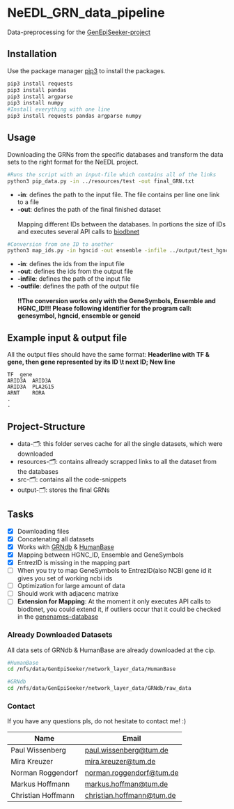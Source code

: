 # NeEDL_GRN_data_pipeline
Data-preprocessing for the [GenEpiSeeker-project](https://github.com/biomedbigdata/genepiseeker_dev)

## Installation
Use the package manager [pip3](https://docs.python.org/3/installing/index.html) to install the packages.
```bash
pip3 install requests
pip3 install pandas
pip3 install argparse
pip3 install numpy
#Install everything with one line
pip3 install requests pandas argparse numpy
```
## Usage 
Downloading the GRNs from the specific databases and transform the data sets to the right format for the NeEDL project.
```bash
#Runs the script with an input-file which contains all of the links
python3 pip_data.py -in ../resources/test -out final_GRN.txt
```
- **-in**: defines the path to the input file. The file contains per line one link to a file
- **-out**: defines the path of the final finished dataset <br><br>
Mapping different IDs between the databases. In portions the size of IDs and executes several API calls to [biodbnet](https://biodbnet-abcc.ncifcrf.gov/)
```bash
#Conversion from one ID to another
python3 map_ids.py -in hgncid -out ensemble -infile ../output/test_hgnc.txt -outfile ../output/test_ensemble.txt
```
- **-in**: defines the ids from the input file
- **-out**: defines the ids from the output file
- **-infile**: defines the path of the input file
- **-outfile**: defines the path of the output file <br> <br>
**!!The conversion works only with the GeneSymbols, Ensemble and HGNC_ID!!! Please following identifier for the program call: genesymbol, hgncid, ensemble or geneid**
## Example input & output file
All the output files should have the same format: **Headerline with TF & gene, then gene represented by its ID \t next ID; New line** 
```
TF	gene
ARID3A	ARID3A
ARID3A	PLA2G15
ARNT	RORA
.   
.
```
## Project-Structure
- data-🗂: this folder serves cache for all the single datasets, which were downloaded
- resources-🗂: contains allready scrapped links to all the dataset from the databases
- src-🗂: contains all the code-snippets
- output-🗂: stores the final GRNs
## Tasks
* [x] Downloading files
* [x] Concatenating all datasets
* [x] Works with [GRNdb](http://www.grndb.com/) & [HumanBase](https://hb.flatironinstitute.org/download)
* [x] Mapping between HGNC_ID, Ensemble and GeneSymbols
* [x] EntrezID is missing in the mapping part
* [ ] When you try to map GeneSymbols to EntrezID(also NCBI gene id it gives you set of working ncbi ids
* [ ] Optimization for large amount of data
* [ ] Should work with adjacenc matrixe
* [ ] **Extension for Mapping**: At the moment it only executes API calls to biodbnet, you could extend it, if outliers occur that it could be checked in the [genenames-database](https://www.genenames.org/tools/multi-symbol-checker/)

### Already Downloaded Datasets
All data sets of GRNdb & HumanBase are already downloaded at the cip. 
```bash
#HumanBase
cd /nfs/data/GenEpiSeeker/network_layer_data/HumanBase

#GRNdb
cd /nfs/data/GenEpiSeeker/network_layer_data/GRNdb/raw_data
```
### Contact
If you have any questions pls, do not hesitate to contact me! :)
<!-- Tables -->
| Name              | Email                                                   |
|-------------------|---------------------------------------------------------|
| Paul Wissenberg   | [paul.wissenberg@tum.de](mailto:paul.wissenberg@tum.de) |
| Mira Kreuzer      | [mira.kreuzer@tum.de](mailto:mira.kreuzer@tum.de) |
| Norman Roggendorf | [norman.roggendorf@tum.de](mailto:norman.roggendorf@tum.de) |
| Markus Hoffmann   | [markus.hoffman@tum.de](mailto:markus.hoffman@tum.de) |
|Christian Hoffmann   | [christian.hoffmann@tum.de](mailto:christian.hoffmann@tum.de) |